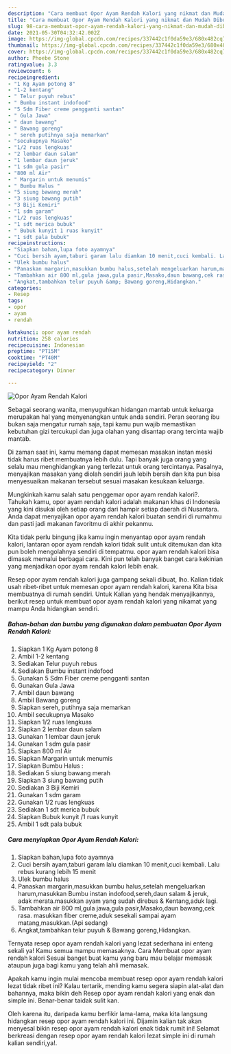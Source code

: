 ```yaml
---
description: "Cara membuat Opor Ayam Rendah Kalori yang nikmat dan Mudah Dibuat"
title: "Cara membuat Opor Ayam Rendah Kalori yang nikmat dan Mudah Dibuat"
slug: 98-cara-membuat-opor-ayam-rendah-kalori-yang-nikmat-dan-mudah-dibuat
date: 2021-05-30T04:32:42.002Z
image: https://img-global.cpcdn.com/recipes/337442c1f0da59e3/680x482cq70/opor-ayam-rendah-kalori-foto-resep-utama.jpg
thumbnail: https://img-global.cpcdn.com/recipes/337442c1f0da59e3/680x482cq70/opor-ayam-rendah-kalori-foto-resep-utama.jpg
cover: https://img-global.cpcdn.com/recipes/337442c1f0da59e3/680x482cq70/opor-ayam-rendah-kalori-foto-resep-utama.jpg
author: Phoebe Stone
ratingvalue: 3.3
reviewcount: 6
recipeingredient:
- "1 Kg Ayam potong 8"
- "1-2 kentang"
- " Telur puyuh rebus"
- " Bumbu instant indofood"
- "5 Sdm Fiber creme pengganti santan"
- " Gula Jawa"
- " daun bawang"
- " Bawang goreng"
- " sereh putihnya saja memarkan"
- "secukupnya Masako"
- "1/2 ruas lengkuas"
- "2 lembar daun salam"
- "1 lembar daun jeruk"
- "1 sdm gula pasir"
- "800 ml Air"
- " Margarin untuk menumis"
- " Bumbu Halus "
- "5 siung bawang merah"
- "3 siung bawang putih"
- "3 Biji Kemiri"
- "1 sdm garam"
- "1/2 ruas lengkuas"
- "1 sdt merica bubuk"
- " Bubuk kunyit 1 ruas kunyit"
- "1 sdt pala bubuk"
recipeinstructions:
- "Siapkan bahan,lupa foto ayamnya"
- "Cuci bersih ayam,taburi garam lalu diamkan 10 menit,cuci kembali. Lalu rebus kurang lebih 15 menit"
- "Ulek bumbu halus"
- "Panaskan margarin,masukkan bumbu halus,setelah mengeluarkan harum,masukkan Bumbu instan indofood,sereh,daun salam &amp; jeruk, adak merata.masukkan ayam yang sudah direbus &amp; Kentang,aduk lagi."
- "Tambahkan air 800 ml,gula jawa,gula pasir,Masako,daun bawang,cek rasa. masukkan fiber creme,aduk sesekali sampai ayam matang,masukkan.(Api sedang)"
- "Angkat,tambahkan telur puyuh &amp; Bawang goreng,Hidangkan."
categories:
- Resep
tags:
- opor
- ayam
- rendah

katakunci: opor ayam rendah 
nutrition: 258 calories
recipecuisine: Indonesian
preptime: "PT15M"
cooktime: "PT40M"
recipeyield: "2"
recipecategory: Dinner

---
```



![Opor Ayam Rendah Kalori](https://img-global.cpcdn.com/recipes/337442c1f0da59e3/680x482cq70/opor-ayam-rendah-kalori-foto-resep-utama.jpg)

Sebagai seorang wanita, menyuguhkan hidangan mantab untuk keluarga merupakan hal yang menyenangkan untuk anda sendiri. Peran seorang ibu bukan saja mengatur rumah saja, tapi kamu pun wajib memastikan kebutuhan gizi tercukupi dan juga olahan yang disantap orang tercinta wajib mantab.

Di zaman  saat ini, kamu memang dapat memesan masakan instan meski tidak harus ribet membuatnya lebih dulu. Tapi banyak juga orang yang selalu mau menghidangkan yang terlezat untuk orang tercintanya. Pasalnya, menyajikan masakan yang diolah sendiri jauh lebih bersih dan kita pun bisa menyesuaikan makanan tersebut sesuai masakan kesukaan keluarga. 



Mungkinkah kamu salah satu penggemar opor ayam rendah kalori?. Tahukah kamu, opor ayam rendah kalori adalah makanan khas di Indonesia yang kini disukai oleh setiap orang dari hampir setiap daerah di Nusantara. Anda dapat menyajikan opor ayam rendah kalori buatan sendiri di rumahmu dan pasti jadi makanan favoritmu di akhir pekanmu.

Kita tidak perlu bingung jika kamu ingin menyantap opor ayam rendah kalori, lantaran opor ayam rendah kalori tidak sulit untuk ditemukan dan kita pun boleh mengolahnya sendiri di tempatmu. opor ayam rendah kalori bisa dimasak memalui berbagai cara. Kini pun telah banyak banget cara kekinian yang menjadikan opor ayam rendah kalori lebih enak.

Resep opor ayam rendah kalori juga gampang sekali dibuat, lho. Kalian tidak usah ribet-ribet untuk memesan opor ayam rendah kalori, karena Kita bisa membuatnya di rumah sendiri. Untuk Kalian yang hendak menyajikannya, berikut resep untuk membuat opor ayam rendah kalori yang nikamat yang mampu Anda hidangkan sendiri.

<!--inarticleads1-->

##### Bahan-bahan dan bumbu yang digunakan dalam pembuatan Opor Ayam Rendah Kalori:

1. Siapkan 1 Kg Ayam potong 8
1. Ambil 1-2 kentang
1. Sediakan  Telur puyuh rebus
1. Sediakan  Bumbu instant indofood
1. Gunakan 5 Sdm Fiber creme pengganti santan
1. Gunakan  Gula Jawa
1. Ambil  daun bawang
1. Ambil  Bawang goreng
1. Siapkan  sereh, putihnya saja memarkan
1. Ambil secukupnya Masako
1. Siapkan 1/2 ruas lengkuas
1. Siapkan 2 lembar daun salam
1. Gunakan 1 lembar daun jeruk
1. Gunakan 1 sdm gula pasir
1. Siapkan 800 ml Air
1. Siapkan  Margarin untuk menumis
1. Siapkan  Bumbu Halus :
1. Sediakan 5 siung bawang merah
1. Siapkan 3 siung bawang putih
1. Sediakan 3 Biji Kemiri
1. Gunakan 1 sdm garam
1. Gunakan 1/2 ruas lengkuas
1. Sediakan 1 sdt merica bubuk
1. Siapkan  Bubuk kunyit /1 ruas kunyit
1. Ambil 1 sdt pala bubuk




<!--inarticleads2-->

##### Cara menyiapkan Opor Ayam Rendah Kalori:

1. Siapkan bahan,lupa foto ayamnya
1. Cuci bersih ayam,taburi garam lalu diamkan 10 menit,cuci kembali. Lalu rebus kurang lebih 15 menit
1. Ulek bumbu halus
1. Panaskan margarin,masukkan bumbu halus,setelah mengeluarkan harum,masukkan Bumbu instan indofood,sereh,daun salam &amp; jeruk, adak merata.masukkan ayam yang sudah direbus &amp; Kentang,aduk lagi.
1. Tambahkan air 800 ml,gula jawa,gula pasir,Masako,daun bawang,cek rasa. masukkan fiber creme,aduk sesekali sampai ayam matang,masukkan.(Api sedang)
1. Angkat,tambahkan telur puyuh &amp; Bawang goreng,Hidangkan.




Ternyata resep opor ayam rendah kalori yang lezat sederhana ini enteng sekali ya! Kamu semua mampu memasaknya. Cara Membuat opor ayam rendah kalori Sesuai banget buat kamu yang baru mau belajar memasak ataupun juga bagi kamu yang telah ahli memasak.

Apakah kamu ingin mulai mencoba membuat resep opor ayam rendah kalori lezat tidak ribet ini? Kalau tertarik, mending kamu segera siapin alat-alat dan bahannya, maka bikin deh Resep opor ayam rendah kalori yang enak dan simple ini. Benar-benar taidak sulit kan. 

Oleh karena itu, daripada kamu berfikir lama-lama, maka kita langsung hidangkan resep opor ayam rendah kalori ini. Dijamin kalian tak akan menyesal bikin resep opor ayam rendah kalori enak tidak rumit ini! Selamat berkreasi dengan resep opor ayam rendah kalori lezat simple ini di rumah kalian sendiri,ya!.

